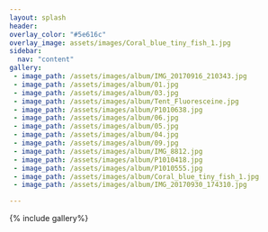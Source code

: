```yaml
---
layout: splash
header: 
overlay_color: "#5e616c"
overlay_image: assets/images/Coral_blue_tiny_fish_1.jpg
sidebar:
  nav: "content" 
gallery:
 - image_path: /assets/images/album/IMG_20170916_210343.jpg
 - image_path: /assets/images/album/01.jpg
 - image_path: /assets/images/album/03.jpg
 - image_path: /assets/images/album/Tent_Fluoresceine.jpg
 - image_path: /assets/images/album/P1010638.jpg
 - image_path: /assets/images/album/06.jpg
 - image_path: /assets/images/album/05.jpg
 - image_path: /assets/images/album/04.jpg
 - image_path: /assets/images/album/09.jpg
 - image_path: /assets/images/album/IMG_8812.jpg
 - image_path: /assets/images/album/P1010418.jpg
 - image_path: /assets/images/album/P1010555.jpg
 - image_path: /assets/images/album/Coral_blue_tiny_fish_1.jpg
 - image_path: /assets/images/album/IMG_20170930_174310.jpg

---
```

{% include gallery%}